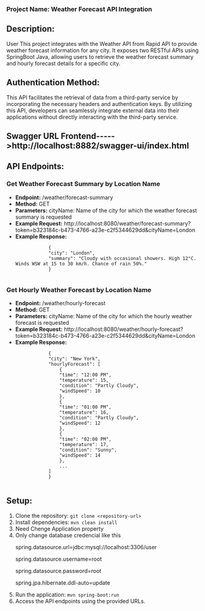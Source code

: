 ### Project Name: Weather Forecast API Integration

<h2>Description:</h2>
<p>User
This project integrates with the Weather API from Rapid API to provide weather forecast information for any city. It exposes two RESTful APIs using SpringBoot Java, allowing users to retrieve the weather forecast summary and hourly forecast details for a specific city.</p>

<h2>Authentication Method:</h2>

<p>This API facilitates the retrieval of data from a third-party service by incorporating the necessary headers and authentication keys. By utilizing this API, developers can seamlessly integrate external data into their applications without directly interacting with the third-party service.</p>

## Swagger URL Frontend----->http://localhost:8882/swagger-ui/index.html

## API Endpoints:

<h3>Get Weather Forecast Summary by Location Name</h3>

<ul>
        <li><strong>Endpoint:</strong> /weather/forecast-summary</li>
        <li><strong>Method:</strong> GET</li>
        <li><strong>Parameters:</strong> cityName: Name of the city for which the weather forecast summary is requested</li>
        <li><strong>Example Request:</strong> http://localhost:8080/weather/forecast-summary?token=b323184c-b473-4766-a23e-c2f5344629dd&cityName=London</li>
        <li><strong>Example Response:</strong></li>
        <code>
            {
            "city": "London",
            "summary": "Cloudy with occasional showers. High 12°C. Winds WSW at 15 to 30 km/h. Chance of rain 50%."
            }
        </code>
    </ul>
    <h3>Get Hourly Weather Forecast by Location Name</h3>
    <ul>
        <li><strong>Endpoint:</strong> /weather/hourly-forecast</li>
        <li><strong>Method:</strong> GET</li>
        <li><strong>Parameters:</strong> cityName: Name of the city for which the hourly weather forecast is requested</li>
        <li><strong>Example Request:</strong> http://localhost:8080/weather/hourly-forecast?token=b323184c-b473-4766-a23e-c2f5344629dd&cityName=London</li>
        <li><strong>Example Response:</strong></li>
        <code>
            {
            "city": "New York",
            "hourlyForecast": [
                {
                "time": "12:00 PM",
                "temperature": 15,
                "condition": "Partly Cloudy",
                "windSpeed": 10
                },
                {
                "time": "01:00 PM",
                "temperature": 16,
                "condition": "Partly Cloudy",
                "windSpeed": 12
                },
                {
                "time": "02:00 PM",
                "temperature": 17,
                "condition": "Sunny",
                "windSpeed": 14
                },
                ...
            ]
            }
        </code>
    </ul>
    <h2>Setup:</h2>
    <ol>
        <li>Clone the repository: <code>git clone &lt;repository-url&gt;</code></li>
        <li>Install dependencies: <code>mvn clean install</code></li>
        <li> Need Chenge Application property </li>
        <li> Only change database credencial like this </li>
        <p> spring.datasource.url=jdbc:mysql://localhost:3306/user</p>
<p>spring.datasource.username=root</p>
<p>spring.datasource.password=root</p>
<p>spring.jpa.hibernate.ddl-auto=update</p>
        <li>Run the application: <code>mvn spring-boot:run</code></li>
        <li>Access the API endpoints using the provided URLs.</li>
    </ol>
